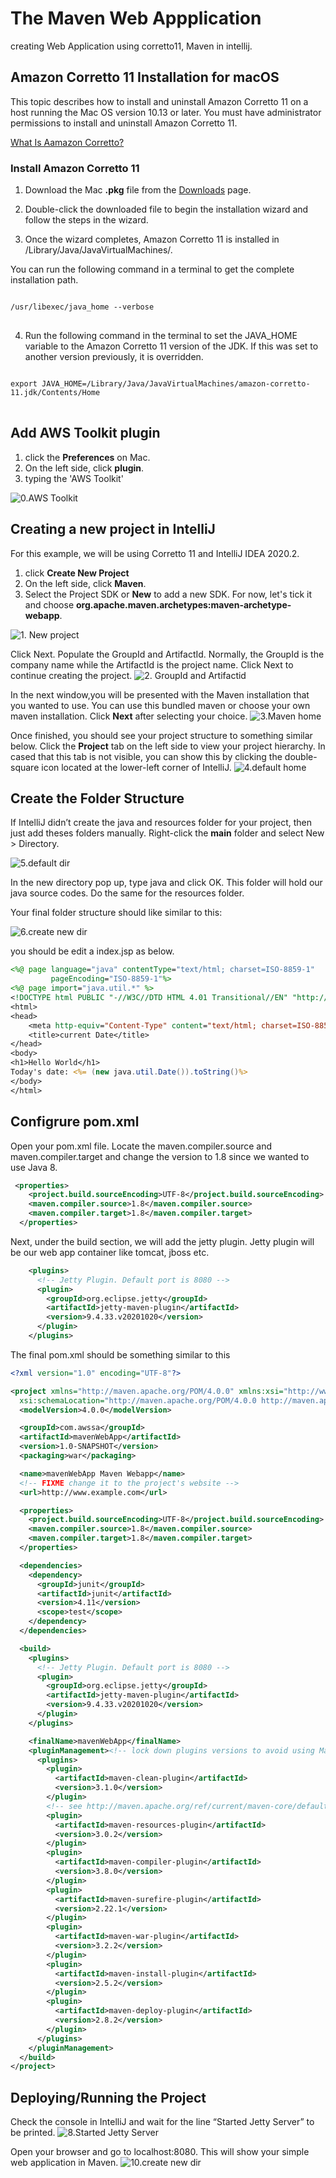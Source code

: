 # The Maven Web Appplication   
creating Web Application using corretto11, Maven in intellij.
 
## Amazon Corretto 11 Installation for macOS
This topic describes how to install and uninstall Amazon Corretto 11 on a host running the Mac OS version 10.13 or later. You must have administrator permissions to install and uninstall Amazon Corretto 11.

[What Is Aamazon Corretto?](https://aws.amazon.com/ko/corretto)

### Install Amazon Corretto 11
1. Download the Mac **.pkg** file from the [Downloads](https://docs.aws.amazon.com/corretto/latest/corretto-11-ug/downloads-list.html) page.

2. Double-click the downloaded file to begin the installation wizard and follow the steps in the wizard.

3. Once the wizard completes, Amazon Corretto 11 is installed in /Library/Java/JavaVirtualMachines/.

You can run the following command in a terminal to get the complete installation path.

<pre>
<code>
/usr/libexec/java_home --verbose
</code>
</pre>

4. Run the following command in the terminal to set the JAVA_HOME variable to the Amazon Corretto 11 version of the JDK. If this was set to another version previously, it is overridden.

<pre>
<code>
export JAVA_HOME=/Library/Java/JavaVirtualMachines/amazon-corretto-11.jdk/Contents/Home
</code>
</pre>


## Add AWS Toolkit plugin 
1. click the **Preferences** on Mac.
2. On the left side, click **plugin**.
3. typing the 'AWS Toolkit'

![0.AWS Toolkit](./images/0.AWS%20Toolkit.png)
 
## Creating a new project in IntelliJ

For this example, we will be using Corretto 11 and IntelliJ IDEA 2020.2.
1. click **Create New Project**
2. On the left side, click **Maven**. 
3. Select the Project SDK or **New** to add a new SDK. For now, let's tick it and choose **org.apache.maven.archetypes:maven-archetype-webapp**.

![1. New project](./images/1.png)

Click Next. Populate the GroupId and ArtifactId. Normally, the GroupId is the company name while the ArtifactId is the project name. Click Next to continue creating the project.
![2. GroupId and Artifactid](./images/2.png)

In the next window,you will be presented with the Maven installation that you wanted to use. You can use this bundled maven or choose your own maven installation. Click **Next** after selecting your choice.
![3.Maven home](./images/3.png)

Once finished, you should see your project structure to something similar below. Click the **Project** tab on the left side to view your project hierarchy. In cased that this tab is not visible, you can show this by clicking the double-square icon located at the lower-left corner of IntelliJ.
![4.default home](./images/4.png)


## Create the Folder Structure
If IntelliJ didn’t create the java and resources folder for your project, then just add theses folders manually.
Right-click the **main** folder and select New > Directory.

![5.default dir](./images/5.png)

In the new directory pop up, type java and click OK. This folder will hold our java source codes. Do the same for the resources folder.

Your final folder structure should like similar to this:

![6.create new dir](./images/6.png)

you should be edit a index.jsp as below.
```jsp
<%@ page language="java" contentType="text/html; charset=ISO-8859-1"
         pageEncoding="ISO-8859-1"%>
<%@ page import="java.util.*" %>
<!DOCTYPE html PUBLIC "-//W3C//DTD HTML 4.01 Transitional//EN" "http://www.w3.org/TR/html4/loose.dtd">
<html>
<head>
    <meta http-equiv="Content-Type" content="text/html; charset=ISO-8859-1">
    <title>current Date</title>
</head>
<body>
<h1>Hello World</h1>
Today's date: <%= (new java.util.Date()).toString()%>
</body>
</html>
``` 


## Configrure pom.xml

Open your pom.xml file. Locate the maven.compiler.source and maven.compiler.target and change the version to 1.8 since we wanted to use Java 8.

```xml
 <properties>
    <project.build.sourceEncoding>UTF-8</project.build.sourceEncoding>
    <maven.compiler.source>1.8</maven.compiler.source>
    <maven.compiler.target>1.8</maven.compiler.target>
  </properties>
```

Next, under the build section, we will add the jetty plugin. Jetty plugin will be our web app container like tomcat, jboss etc.

```xml
    <plugins>
      <!-- Jetty Plugin. Default port is 8080 -->
      <plugin>
        <groupId>org.eclipse.jetty</groupId>
        <artifactId>jetty-maven-plugin</artifactId>
        <version>9.4.33.v20201020</version>
      </plugin>
    </plugins>
```

The final pom.xml should be something similar to this

```xml
<?xml version="1.0" encoding="UTF-8"?>

<project xmlns="http://maven.apache.org/POM/4.0.0" xmlns:xsi="http://www.w3.org/2001/XMLSchema-instance"
  xsi:schemaLocation="http://maven.apache.org/POM/4.0.0 http://maven.apache.org/xsd/maven-4.0.0.xsd">
  <modelVersion>4.0.0</modelVersion>

  <groupId>com.awssa</groupId>
  <artifactId>mavenWebApp</artifactId>
  <version>1.0-SNAPSHOT</version>
  <packaging>war</packaging>

  <name>mavenWebApp Maven Webapp</name>
  <!-- FIXME change it to the project's website -->
  <url>http://www.example.com</url>

  <properties>
    <project.build.sourceEncoding>UTF-8</project.build.sourceEncoding>
    <maven.compiler.source>1.8</maven.compiler.source>
    <maven.compiler.target>1.8</maven.compiler.target>
  </properties>

  <dependencies>
    <dependency>
      <groupId>junit</groupId>
      <artifactId>junit</artifactId>
      <version>4.11</version>
      <scope>test</scope>
    </dependency>
  </dependencies>

  <build>
    <plugins>
      <!-- Jetty Plugin. Default port is 8080 -->
      <plugin>
        <groupId>org.eclipse.jetty</groupId>
        <artifactId>jetty-maven-plugin</artifactId>
        <version>9.4.33.v20201020</version>
      </plugin>
    </plugins>

    <finalName>mavenWebApp</finalName>
    <pluginManagement><!-- lock down plugins versions to avoid using Maven defaults (may be moved to parent pom) -->
      <plugins>
        <plugin>
          <artifactId>maven-clean-plugin</artifactId>
          <version>3.1.0</version>
        </plugin>
        <!-- see http://maven.apache.org/ref/current/maven-core/default-bindings.html#Plugin_bindings_for_war_packaging -->
        <plugin>
          <artifactId>maven-resources-plugin</artifactId>
          <version>3.0.2</version>
        </plugin>
        <plugin>
          <artifactId>maven-compiler-plugin</artifactId>
          <version>3.8.0</version>
        </plugin>
        <plugin>
          <artifactId>maven-surefire-plugin</artifactId>
          <version>2.22.1</version>
        </plugin>
        <plugin>
          <artifactId>maven-war-plugin</artifactId>
          <version>3.2.2</version>
        </plugin>
        <plugin>
          <artifactId>maven-install-plugin</artifactId>
          <version>2.5.2</version>
        </plugin>
        <plugin>
          <artifactId>maven-deploy-plugin</artifactId>
          <version>2.8.2</version>
        </plugin>
      </plugins>
    </pluginManagement>
  </build>
</project>
```


## Deploying/Running the Project

Check the console in IntelliJ and wait for the line “Started Jetty Server” to be printed. 
![8.Started Jetty Server](./images/8.png)

Open your browser and go to localhost:8080. This will show your simple web application in Maven.
![10.create new dir](./images/10.png)

